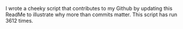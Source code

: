 I wrote a cheeky script that contributes to my Github by updating this ReadMe to illustrate why more than commits matter. This script has run 3612 times.